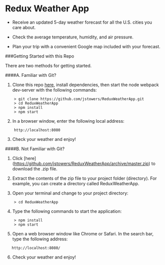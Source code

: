 # Redux Weather App

+   Receive an updated 5-day weather forecast for all the U.S. cities you care about.

+   Check the average temperature, humidity, and air pressure.  

+   Plan your trip with a convenient Google map included with your forecast.


###Getting Started with this Repo

There are two methods for getting started.

####A.  Familiar with Git?

1.  Clone this repo [here](https://github.com/jstowers/ReduxWeatherApp), install dependencies, then start the node webpack dev-server with the following commands:

```
	> git clone https://github.com/jstowers/ReduxWeatherApp.git
	> cd ReduxWeatherApp
	> npm install
	> npm start
```

2.  In a browser window, enter the following local address:

```
    http://localhost:8080
```

3.  Check your weather and enjoy!


####B.  Not Familiar with Git?

1.  Click [here] (https://github.com/jstowers/ReduxWeatherApp/archive/master.zip) to download the .zip file.

2.  Extract the contents of the zip file to your project folder (directory).  For example, you can create a directory called ReduxWeatherApp.

3.  Open your terminal and change to your project directory:

```
    > cd ReduxWeatherApp
```

4.  Type the following commands to start the application:

```
	> npm install
	> npm start
```

5.  Open a web browser window like Chrome or Safari.  In the search bar, type the following address:

```
   http://localhost:8080/ 
```

6.  Check your weather and enjoy!